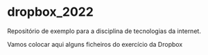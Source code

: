 # dropbox_2022

Repositório de exemplo para a disciplina de tecnologias da internet.

Vamos colocar aqui alguns ficheiros do exercício da Dropbox
